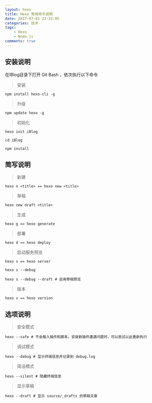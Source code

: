 ```yaml
---
layout: hexo
title: Hexo 常用命令说明
date: 2017-07-01 22:32:05
categories: 技术
tags: 
    - Hexo
    - Node.js
comments: true
---
```


安装说明
---

在IBlog目录下打开 Git Bash ，依次执行以下命令

> 安装

    npm install hexo-cli -g

> 升级  

    npm update hexo -g 

> 初始化

    hexo init iBlog

    cd iBlog

    npm install

简写说明
---

> 新建
 
    hexo n <title> == hexo new <title>
    
> 草稿

    hexo new draft <title>
    
> 生成

    hexo g == hexo generate
    
> 部署

    hexo d == hexo deploy

> 启动服务预览

    hexo s == hexo server 

    hexo s --debug
    
    hexo s --debug --draft # 启用草稿预览

> 版本

    hexo v == hexo version

 选项说明
 ---

> 安全模式
    
    hexo --safe # 不会载入插件和脚本。安装新插件遭遇问题时，可以尝试以此重新执行

> 调试模式
    
    hexo --debug # 显示终端信息并记录到 debug.log

> 简洁模式

    hexo --silent # 隐藏终端信息

> 显示草稿

    hexo --draft # 显示 source/_drafts 的草稿文章
